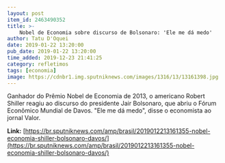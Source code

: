 ```yaml
---
layout: post
item_id: 2463490352
title: >-
    Nobel de Economia sobre discurso de Bolsonaro: 'Ele me dá medo'
author: Tatu D'Oquei
date: 2019-01-22 13:20:00
pub_date: 2019-01-22 13:20:00
time_added: 2019-12-23 21:41:25
category: refletimos
tags: [economia]
image: https://cdnbr1.img.sputniknews.com/images/1316/13/13161398.jpg
---
```


Ganhador do Prêmio Nobel de Economia de 2013, o americano Robert Shiller reagiu ao discurso do presidente Jair Bolsonaro, que abriu o Fórum Econômico Mundial de Davos. "Ele me dá medo", disse o economista ao jornal Valor.

**Link:** [https://br.sputniknews.com/amp/brasil/2019012213161355-nobel-economia-shiller-bolsonaro-davos/](https://br.sputniknews.com/amp/brasil/2019012213161355-nobel-economia-shiller-bolsonaro-davos/)

